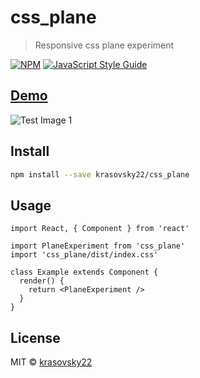 # css_plane

> Responsive css plane experiment

[![NPM](https://img.shields.io/npm/v/plane.svg)](https://www.npmjs.com/package/plane) [![JavaScript Style Guide](https://img.shields.io/badge/code_style-standard-brightgreen.svg)](https://standardjs.com)


## [Demo](https://krasovsky22.github.io/experiment-css-responsive-plane/)
![Test Image 1](plane.gif)

## Install

```bash
npm install --save krasovsky22/css_plane
```

## Usage

```tsx
import React, { Component } from 'react'

import PlaneExperiment from 'css_plane'
import 'css_plane/dist/index.css'

class Example extends Component {
  render() {
    return <PlaneExperiment />
  }
}
```

## License

MIT © [krasovsky22](https://github.com/krasovsky22)
